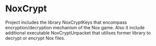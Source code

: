 # NoxCrypt
Project includes the library NoxCryptKeys that encompass encryption/decryption mechanism of the Nox game. Also it include additional executable NoxCryptUnpacket that utilises former library to decrypt or encrypt Nox files.
